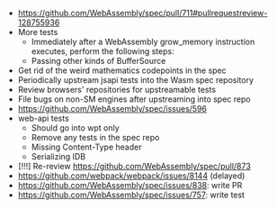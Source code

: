 - https://github.com/WebAssembly/spec/pull/711#pullrequestreview-128755936
- More tests
  * Immediately after a WebAssembly grow_memory instruction executes, perform the following steps:
  * Passing other kinds of BufferSource
- Get rid of the weird mathematics codepoints in the spec
- Periodically upstream jsapi tests into the Wasm spec repository
- Review browsers' repositories for upstreamable tests
- File bugs on non-SM engines after upstreaming into spec repo
- https://github.com/WebAssembly/spec/issues/596
- web-api tests
  * Should go into wpt only
  * Remove any tests in the spec repo
  * Missing Content-Type header
  * Serializing IDB
- \[!!!] Re-review https://github.com/WebAssembly/spec/pull/873
- https://github.com/webpack/webpack/issues/8144 (delayed)
- https://github.com/WebAssembly/spec/issues/838: write PR
- https://github.com/WebAssembly/spec/issues/757: write test
